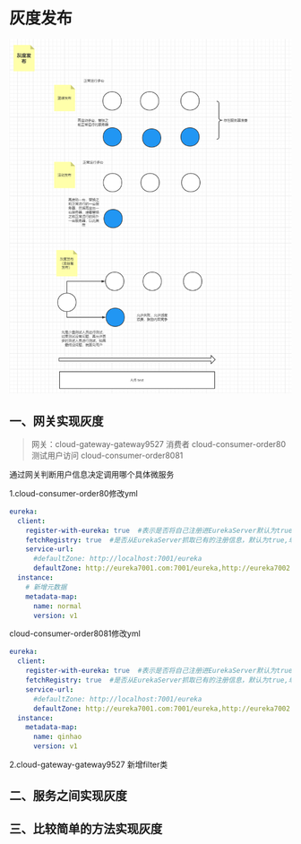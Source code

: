 # 灰度发布



![image-20220103200942735](assets\image-20220103200942735.png)



## 一、网关实现灰度

> 网关：cloud-gateway-gateway9527  消费者 cloud-consumer-order80  测试用户访问 cloud-consumer-order8081

通过网关判断用户信息决定调用哪个具体微服务

1.cloud-consumer-order80修改yml

```yaml
eureka:
  client:
    register-with-eureka: true  #表示是否将自己注册进EurekaServer默认为true
    fetchRegistry: true  #是否从EurekaServer抓取已有的注册信息，默认为true,单节点无所谓，集群必须设置为true才能配合ribbon使用负载均衡
    service-url:
      #defaultZone: http://localhost:7001/eureka
      defaultZone: http://eureka7001.com:7001/eureka,http://eureka7002.com:7002/eureka #集群
  instance:
  	# 新增元数据
    metadata-map:
      name: normal
      version: v1
```

cloud-consumer-order8081修改yml

```yaml
eureka:
  client:
    register-with-eureka: true  #表示是否将自己注册进EurekaServer默认为true
    fetchRegistry: true  #是否从EurekaServer抓取已有的注册信息，默认为true,单节点无所谓，集群必须设置为true才能配合ribbon使用负载均衡
    service-url:
      #defaultZone: http://localhost:7001/eureka
      defaultZone: http://eureka7001.com:7001/eureka,http://eureka7002.com:7002/eureka #集群
  instance:
    metadata-map:
      name: qinhao
      version: v1
```



2.cloud-gateway-gateway9527 新增filter类









## 二、服务之间实现灰度





## 三、比较简单的方法实现灰度























































